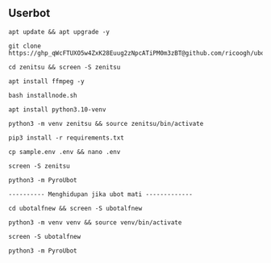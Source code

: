## Userbot
```
apt update && apt upgrade -y
```
```
git clone https://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@github.com/ricoogh/ubot
```
```
cd zenitsu && screen -S zenitsu
```
```
apt install ffmpeg -y
```
```
bash installnode.sh
```
```
apt install python3.10-venv
```
```
python3 -m venv zenitsu && source zenitsu/bin/activate
```
```
pip3 install -r requirements.txt
```
```
cp sample.env .env && nano .env
```
```
screen -S zenitsu
```
```
python3 -m PyroUbot
```
```
---------- Menghidupan jika ubot mati -------------
```
```
cd ubotalfnew && screen -S ubotalfnew
```
```
python3 -m venv venv && source venv/bin/activate
```
```
screen -S ubotalfnew
```
```
python3 -m PyroUbot
```
